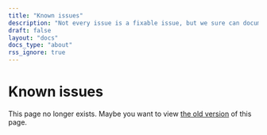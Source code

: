 ```yaml
---
title: "Known issues"
description: "Not every issue is a fixable issue, but we sure can document them and their workarounds."
draft: false
layout: "docs"
docs_type: "about"
rss_ignore: true
---
```


# Known issues

This page no longer exists. Maybe you want to view [the old version](/v0.4/about/known-issues/) of this page.
